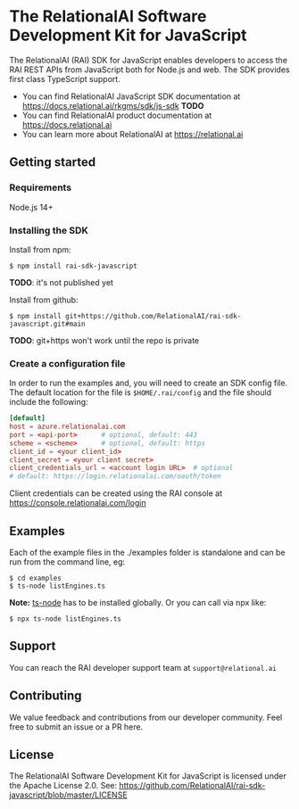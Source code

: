 # The RelationalAI Software Development Kit for JavaScript

The RelationalAI (RAI) SDK for JavaScript enables developers to access the RAI
REST APIs from JavaScript both for Node.js and web. The SDK provides first class
TypeScript support.

- You can find RelationalAI JavaScript SDK documentation at
  <https://docs.relational.ai/rkgms/sdk/js-sdk> **TODO**
- You can find RelationalAI product documentation at
  <https://docs.relational.ai>
- You can learn more about RelationalAI at <https://relational.ai>

## Getting started

### Requirements

Node.js 14+

### Installing the SDK

Install from npm:

```console
$ npm install rai-sdk-javascript
```

**TODO**: it's not published yet

Install from github:

```console
$ npm install git+https://github.com/RelationalAI/rai-sdk-javascript.git#main
```

**TODO**: git+https won't work until the repo is private

### Create a configuration file

In order to run the examples and, you will need to create an SDK config file.
The default location for the file is `$HOME/.rai/config` and the file should
include the following:

```conf
[default]
host = azure.relationalai.com
port = <api-port>      # optional, default: 443
scheme = <scheme>      # optional, default: https
client_id = <your client_id>
client_secret = <your client secret>
client_credentials_url = <account login URL>  # optional
# default: https://login.relationalai.com/oauth/token
```

Client credentials can be created using the RAI console at
https://console.relationalai.com/login

## Examples

Each of the example files in the ./examples folder is standalone and can be run
from the command line, eg:

```console
$ cd examples
$ ts-node listEngines.ts
```

**Note:** [ts-node](https://www.npmjs.com/package/ts-node) has to be installed
globally. Or you can call via npx like:

```console
$ npx ts-node listEngines.ts
```

## Support

You can reach the RAI developer support team at `support@relational.ai`

## Contributing

We value feedback and contributions from our developer community. Feel free to
submit an issue or a PR here.

## License

The RelationalAI Software Development Kit for JavaScript is licensed under the
Apache License 2.0. See:
https://github.com/RelationalAI/rai-sdk-javascript/blob/master/LICENSE

